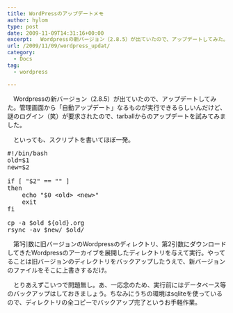 ```yaml
---
title: WordPressのアップデートメモ
author: hylom
type: post
date: 2009-11-09T14:31:16+00:00
excerpt: 　Wordpressの新バージョン（2.8.5）が出ていたので、アップデートしてみた。管理画面から「自動アップデート」なるものが実行できるらしいんだけど、謎のログイン（笑）が要求されたので、tarballからのアップデートを試みてみました。
url: /2009/11/09/wordpress_updat/
category:
  - Docs
tag:
  - wordpress

---
```

　Wordpressの新バージョン（2.8.5）が出ていたので、アップデートしてみた。管理画面から「自動アップデート」なるものが実行できるらしいんだけど、謎のログイン（笑）が要求されたので、tarballからのアップデートを試みてみました。

　といっても、スクリプトを書いてほぼ一発。

<pre class="code_bash">#!/bin/bash
old=$1
new=$2

if [ "$2" == "" ]
then
    echo "$0 &lt;old&gt; &lt;new&gt;"
    exit
fi

cp -a $old ${old}.org
rsync -av $new/ $old/</pre>

　第1引数に旧バージョンのWordpressのディレクトリ、第2引数にダウンロードしてきたWordpressのアーカイブを展開したディレクトリを与えて実行。やってることは旧バージョンのディレクトリをバックアップしたうえで、新バージョンのファイルをそこに上書きするだけ。

　とりあえずこいつで問題無し。あ、一応念のため、実行前にはデータベース等のバックアップはしておきましょう。ちなみにうちの環境はsqliteを使っているので、ディレクトリの全コピーでバックアップ完了というお手軽作業。

